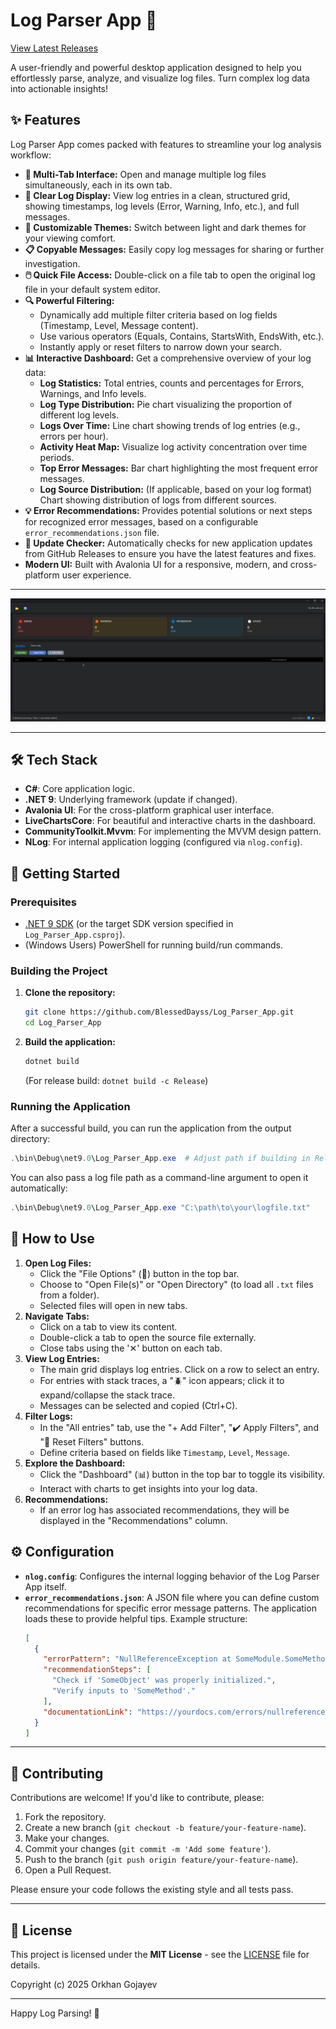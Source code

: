# Log Parser App 🚀

[View Latest Releases](https://github.com/BlessedDayss/Log_Parser_App/releases)

A user-friendly and powerful desktop application designed to help you effortlessly parse, analyze, and visualize log files. Turn complex log data into actionable insights!

## ✨ Features

Log Parser App comes packed with features to streamline your log analysis workflow:

- **📂 Multi-Tab Interface:** Open and manage multiple log files simultaneously, each in its own tab.
- **📄 Clear Log Display:** View log entries in a clean, structured grid, showing timestamps, log levels (Error, Warning, Info, etc.), and full messages.
- **🎨 Customizable Themes:** Switch between light and dark themes for your viewing comfort.
- **📋 Copyable Messages:** Easily copy log messages for sharing or further investigation.
- **🖱️ Quick File Access:** Double-click on a file tab to open the original log file in your default system editor.
- **🔍 Powerful Filtering:**
  - Dynamically add multiple filter criteria based on log fields (Timestamp, Level, Message content).
  - Use various operators (Equals, Contains, StartsWith, EndsWith, etc.).
  - Instantly apply or reset filters to narrow down your search.
- **📊 Interactive Dashboard:** Get a comprehensive overview of your log data:
  - **Log Statistics:** Total entries, counts and percentages for Errors, Warnings, and Info levels.
  - **Log Type Distribution:** Pie chart visualizing the proportion of different log levels.
  - **Logs Over Time:** Line chart showing trends of log entries (e.g., errors per hour).
  - **Activity Heat Map:** Visualize log activity concentration over time periods.
  - **Top Error Messages:** Bar chart highlighting the most frequent error messages.
  - **Log Source Distribution:** (If applicable, based on your log format) Chart showing distribution of logs from different sources.
- **💡 Error Recommendations:** Provides potential solutions or next steps for recognized error messages, based on a configurable `error_recommendations.json` file.
- **🔄 Update Checker:** Automatically checks for new application updates from GitHub Releases to ensure you have the latest features and fixes.
- **Modern UI:** Built with Avalonia UI for a responsive, modern, and cross-platform user experience.

---

![Log Parser App Demo](Assets/Log_Parser_App.gif)

---

## 🛠️ Tech Stack

- **C#**: Core application logic.
- **.NET 9**: Underlying framework (update if changed).
- **Avalonia UI**: For the cross-platform graphical user interface.
- **LiveChartsCore**: For beautiful and interactive charts in the dashboard.
- **CommunityToolkit.Mvvm**: For implementing the MVVM design pattern.
- **NLog**: For internal application logging (configured via `nlog.config`).

## 🚀 Getting Started

### Prerequisites

- [.NET 9 SDK](https://dotnet.microsoft.com/download/dotnet/9.0) (or the target SDK version specified in `Log_Parser_App.csproj`).
- (Windows Users) PowerShell for running build/run commands.

### Building the Project

1.  **Clone the repository:**
    ```bash
    git clone https://github.com/BlessedDayss/Log_Parser_App.git
    cd Log_Parser_App
    ```
2.  **Build the application:**
    ```powershell
    dotnet build
    ```
    (For release build: `dotnet build -c Release`)

### Running the Application

After a successful build, you can run the application from the output directory:

```powershell
.\bin\Debug\net9.0\Log_Parser_App.exe  # Adjust path if building in Release or for a different .NET version
```

You can also pass a log file path as a command-line argument to open it automatically:

```powershell
.\bin\Debug\net9.0\Log_Parser_App.exe "C:\path\to\your\logfile.txt"
```

## 📖 How to Use

1.  **Open Log Files:**
    - Click the "File Options" (📁) button in the top bar.
    - Choose to "Open File(s)" or "Open Directory" (to load all `.txt` files from a folder).
    - Selected files will open in new tabs.
2.  **Navigate Tabs:**
    - Click on a tab to view its content.
    - Double-click a tab to open the source file externally.
    - Close tabs using the '✕' button on each tab.
3.  **View Log Entries:**
    - The main grid displays log entries. Click on a row to select an entry.
    - For entries with stack traces, a "🪲" icon appears; click it to expand/collapse the stack trace.
    - Messages can be selected and copied (Ctrl+C).
4.  **Filter Logs:**
    - In the "All entries" tab, use the "+ Add Filter", "✔️ Apply Filters", and "🔄 Reset Filters" buttons.
    - Define criteria based on fields like `Timestamp`, `Level`, `Message`.
5.  **Explore the Dashboard:**
    - Click the "Dashboard" (📊) button in the top bar to toggle its visibility.
    - Interact with charts to get insights into your log data.
6.  **Recommendations:**
    - If an error log has associated recommendations, they will be displayed in the "Recommendations" column.

## ⚙️ Configuration

- **`nlog.config`**: Configures the internal logging behavior of the Log Parser App itself.
- **`error_recommendations.json`**: A JSON file where you can define custom recommendations for specific error message patterns. The application loads these to provide helpful tips.
  Example structure:
  ```json
  [
    {
      "errorPattern": "NullReferenceException at SomeModule.SomeMethod",
      "recommendationSteps": [
        "Check if 'SomeObject' was properly initialized.",
        "Verify inputs to 'SomeMethod'."
      ],
      "documentationLink": "https://yourdocs.com/errors/nullreference-somemethod"
    }
  ]
  ```

---

## 🤝 Contributing

Contributions are welcome! If you'd like to contribute, please:

1.  Fork the repository.
2.  Create a new branch (`git checkout -b feature/your-feature-name`).
3.  Make your changes.
4.  Commit your changes (`git commit -m 'Add some feature'`).
5.  Push to the branch (`git push origin feature/your-feature-name`).
6.  Open a Pull Request.

Please ensure your code follows the existing style and all tests pass.

---

## 📄 License

This project is licensed under the **MIT License** - see the [LICENSE](LICENSE) file for details.

Copyright (c) 2025 Orkhan Gojayev

---

Happy Log Parsing! 🎉
